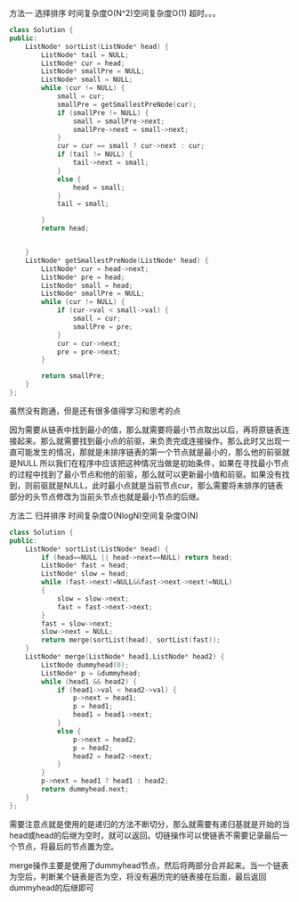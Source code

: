 方法一 选择排序 时间复杂度O(N^2)空间复杂度O(1) 超时。。。

```cpp
class Solution {
public:
	ListNode* sortList(ListNode* head) {
		ListNode* tail = NULL;
		ListNode* cur = head;
		ListNode* smallPre = NULL;
		ListNode* small = NULL;
		while (cur != NULL) {
			small = cur;
			smallPre = getSmallestPreNode(cur);
			if (smallPre != NULL) {
				small = smallPre->next;
				smallPre->next = small->next;
			}
			cur = cur == small ? cur->next : cur;
			if (tail != NULL) {
				tail->next = small;
			}
			else {
				head = small;
			}
			tail = small;

		}
		return head;


	}
	ListNode* getSmallestPreNode(ListNode* head) {
		ListNode* cur = head->next;
		ListNode* pre = head;
		ListNode* small = head;
		ListNode* smallPre = NULL;
		while (cur != NULL) {
			if (cur->val < small->val) {
				small = cur;
				smallPre = pre;
			}
			cur = cur->next;
			pre = pre->next;
		}

		return smallPre;
	}
};
```

虽然没有跑通，但是还有很多值得学习和思考的点

因为需要从链表中找到最小的值，那么就需要将最小节点取出以后，再将原链表连接起来。那么就需要找到最小点的前驱，来负责完成连接操作。那么此时又出现一直可能发生的情况，那就是未排序链表的第一个节点就是最小的，那么他的前驱就是NULL 所以我们在程序中应该把这种情况当做是初始条件，如果在寻找最小节点的过程中找到了最小节点和他的前驱，那么就可以更新最小值和前驱。如果没有找到，则前驱就是NULL，此时最小点就是当前节点cur，那么需要将未排序的链表部分的头节点修改为当前头节点也就是最小节点的后继。

方法二 归并排序 时间复杂度O(NlogN)空间复杂度O(N)

```cpp
class Solution {
public:
	ListNode* sortList(ListNode* head) {
		if (head==NULL || head->next==NULL) return head;
		ListNode* fast = head;
		ListNode* slow = head;
		while (fast->next!=NULL&&fast->next->next!=NULL)
		{
			slow = slow->next;
			fast = fast->next->next;
		}
		fast = slow->next;
		slow->next = NULL;
		return merge(sortList(head), sortList(fast));
	}
	ListNode* merge(ListNode* head1,ListNode* head2) {
		ListNode dummyhead(0);
		ListNode* p = &dummyhead;
		while (head1 && head2) {
			if (head1->val < head2->val) {
				p->next = head1;
				p = head1;
				head1 = head1->next;
			}
			else {
				p->next = head2;
				p = head2;
				head2 = head2->next;
			}
		}
		p->next = head1 ? head1 : head2;
		return dummyhead.next;
	}
};
```

需要注意点就是使用的是递归的方法不断切分，那么就需要有递归基就是开始的当head或head的后继为空时，就可以返回。切链操作可以使链表不需要记录最后一个节点，将最后的节点置为空。

merge操作主要是使用了dummyhead节点，然后将两部分合并起来。当一个链表为空后，判断某个链表是否为空，将没有遍历完的链表接在后面，最后返回dummyhead的后继即可